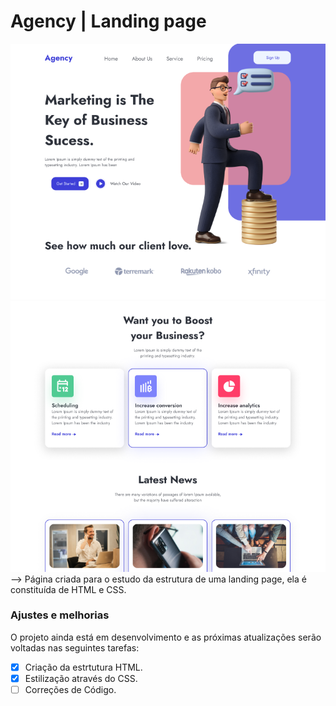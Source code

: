 # Agency | Landing page

<div style="{display: flex}">
<img src="https://github.com/gislaineamaro/agency-landing-page/blob/main/src/assets/print_page01.png" alt="imagem de exemplo da aparência da página" style="{width: 400px; height: 400px;}">
<img src="https://github.com/gislaineamaro/agency-landing-page/blob/main/src/assets/print_page02.png" alt="imagem de exemplo da aparência da página" style="{width: 400px; height: 400px;}">
</div>
--> Página criada para o estudo da estrutura de uma landing page, ela é constituída de HTML e CSS.

### Ajustes e melhorias

O projeto ainda está em desenvolvimento e as próximas atualizações serão voltadas nas seguintes tarefas:

- [x] Criação da estrtutura HTML.
- [x] Estilização através do CSS.
- [ ] Correções de Código.
